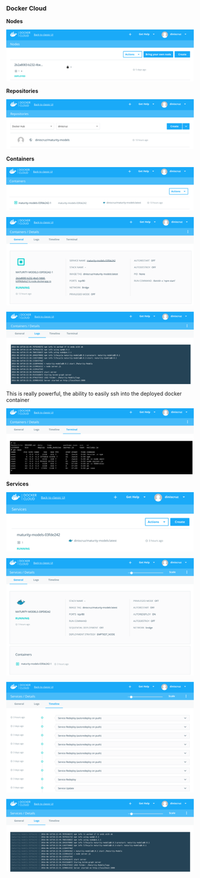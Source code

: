 ### Docker Cloud

**Nodes**

![](images/510aa792-3462-11e6-902f-5a5626a08376.png)

**Repositories**

![](images/812f1764-3462-11e6-8346-4d801d18975e.png)

**Containers**

![](images/9543afee-3462-11e6-992a-0900be0a4c21.png)

![](images/b041d19a-3462-11e6-9921-184062830097.png)

![](images/d6af2fda-3462-11e6-9810-29d0f1ccda8b.png)

This is really powerful, the ability to easily ssh into the deployed docker container

![](images/f5af78d6-3462-11e6-8c45-036d3d4388b7.png)

**Services**

![](images/docker-cloud-1.png)

![](images/docker-cloud-2.png)

![](images/docker-cloud-3.png)

![](images/docker-cloud-4.png)
